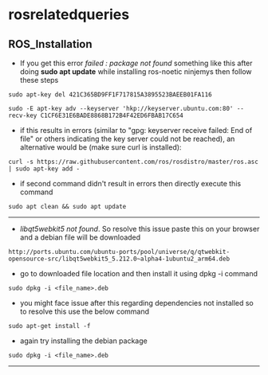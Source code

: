 # rosrelatedqueries

## ROS_Installation
- If you get this error *failed : package not found* something like this after doing **sudo apt update** while installing ros-noetic ninjemys then follow these steps

`sudo apt-key del 421C365BD9FF1F717815A3895523BAEEB01FA116 `

`sudo -E apt-key adv --keyserver 'hkp://keyserver.ubuntu.com:80' --recv-key C1CF6E31E6BADE8868B172B4F42ED6FBAB17C654`

- if this results in errors (similar to "gpg: keyserver receive failed: End of file" or others indicating the key server could not be reached), an alternative would be (make sure curl is installed):

`curl -s https://raw.githubusercontent.com/ros/rosdistro/master/ros.asc | sudo apt-key add -`

- if second command didn't result in errors then directly execute this command

`sudo apt clean && sudo apt update`

---

- *libqt5webkit5 not found*. So resolve this issue paste this on your browser and a debian file will be downloaded

`http://ports.ubuntu.com/ubuntu-ports/pool/universe/q/qtwebkit-opensource-src/libqt5webkit5_5.212.0~alpha4-1ubuntu2_arm64.deb`

- go to downloaded file location and then install it using dpkg -i command

`sudo dpkg -i <file_name>.deb`

- you might face issue after this regarding dependencies not installed so to resolve this use the below command

`sudo apt-get install -f`

- again try installing the debian package

`sudo dpkg -i <file_name>.deb`

---
